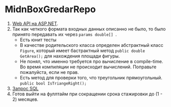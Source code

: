 # MidnBoxGredarRepo
1. [Web API на ASP.NET](https://github.com/gredar11/CookingIsSimpleWebApi "ссылка на репозиторий"). 
2. Так как четкого формата входных данных описанно не было, то было принято передавать их через ```params double[] ```.
   - Есть юнит тесты
   - В качестве родительского класса определен абстрактный класс ```Figure```, который имеет бастрактный метод ```public double GetArea();``` для нахождения площади фигуры.
   - Не понял, что именно требуется про вычисление в compile-time. Во время компиляции не происходит вычислений. Поправьте пожалуйста, если не прав.
   - Есть метод для проверки того, что треугольник прямоугольный. ```public bool IsTriangeRight();```
3. [Запрос SQL](https://github.com/gredar11/MidnBoxGredarRepo/blob/master/Question3.sql)
4. Готов выйти на фуллтайм при сокращении срока стажировки до (1 - 2) месяцев.
